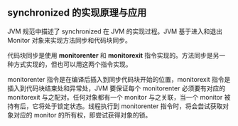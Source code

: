 ## synchronized 的实现原理与应用

JVM 规范中描述了 synchronized 在 JVM 的实现过程。JVM 基于进入和退出 Monitor 对象来实现方法同步和代码块同步。

代码块同步是使用 **monitorenter** 和 **monitorexit** 指令实现的。方法同步是另一种方式实现的，但也可以用这两个指令实现。

monitorenter 指令是在编译后插入到同步代码块开始的位置，monitorexit 指令是插入到代码块结束处和异常处，JVM 要保证每个 monitorenter 必须要有对应的 monitorexit 与之配对。任何对象都有一个 monitor 与之关联，当一个 monitor 被持有后，它将处于锁定状态。线程执行到 monitorenter 指令时，将会尝试获取对象对应的 monitor 的所有权，即尝试获得对象的锁。



